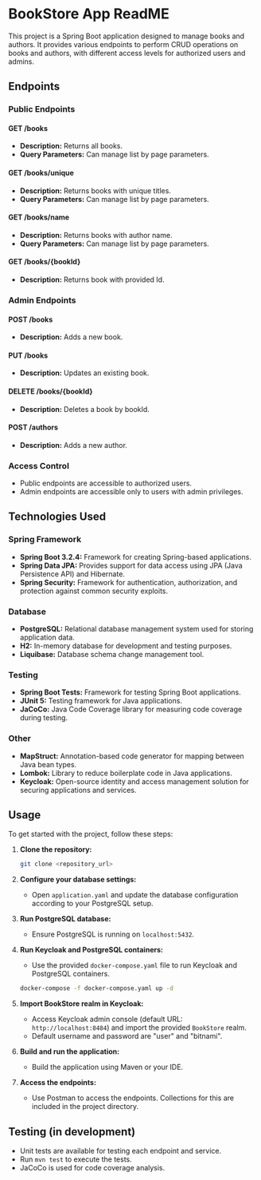 # BookStore App ReadME

This project is a Spring Boot application designed to manage books and authors. It provides various endpoints to perform CRUD operations on books and authors, with different access levels for authorized users and admins.

## Endpoints

### Public Endpoints

#### GET /books
- **Description:** Returns all books.
- **Query Parameters:** Can manage list by page parameters.

#### GET /books/unique
- **Description:** Returns books with unique titles.
- **Query Parameters:** Can manage list by page parameters.

#### GET /books/name
- **Description:** Returns books with author name.
- **Query Parameters:** Can manage list by page parameters.

#### GET /books/{bookId}
- **Description:** Returns book with provided Id.

### Admin Endpoints

#### POST /books
- **Description:** Adds a new book.

#### PUT /books
- **Description:** Updates an existing book.

#### DELETE /books/{bookId}
- **Description:** Deletes a book by bookId.

#### POST /authors
- **Description:** Adds a new author.

### Access Control
- Public endpoints are accessible to authorized users.
- Admin endpoints are accessible only to users with admin privileges.

## Technologies Used

### Spring Framework
- **Spring Boot 3.2.4:** Framework for creating Spring-based applications.
- **Spring Data JPA:** Provides support for data access using JPA (Java Persistence API) and Hibernate.
- **Spring Security:** Framework for authentication, authorization, and protection against common security exploits.

### Database
- **PostgreSQL:** Relational database management system used for storing application data.
- **H2:** In-memory database for development and testing purposes.
- **Liquibase:** Database schema change management tool.

### Testing
- **Spring Boot Tests:** Framework for testing Spring Boot applications.
- **JUnit 5:** Testing framework for Java applications.
- **JaCoCo:** Java Code Coverage library for measuring code coverage during testing.

### Other
- **MapStruct:** Annotation-based code generator for mapping between Java bean types.
- **Lombok:** Library to reduce boilerplate code in Java applications.
- **Keycloak:** Open-source identity and access management solution for securing applications and services.

## Usage
To get started with the project, follow these steps:

1. **Clone the repository:**
    ```bash
    git clone <repository_url>
    ```

2. **Configure your database settings:**
    - Open `application.yaml` and update the database configuration according to your PostgreSQL setup.

3. **Run PostgreSQL database:**
    - Ensure PostgreSQL is running on `localhost:5432`.

4. **Run Keycloak and PostgreSQL containers:**
    - Use the provided `docker-compose.yaml` file to run Keycloak and PostgreSQL containers.
    ```bash
    docker-compose -f docker-compose.yaml up -d
    ```

5. **Import BookStore realm in Keycloak:**
    - Access Keycloak admin console (default URL: `http://localhost:8484`) and import the provided `BookStore` realm.
    - Default username and password are "user" and "bitnami".

6. **Build and run the application:**
    - Build the application using Maven or your IDE.

7. **Access the endpoints:**
    - Use Postman to access the endpoints. Collections for this are included in the project directory.


## Testing (in development)
- Unit tests are available for testing each endpoint and service.
- Run `mvn test` to execute the tests.
- JaCoCo is used for code coverage analysis.
